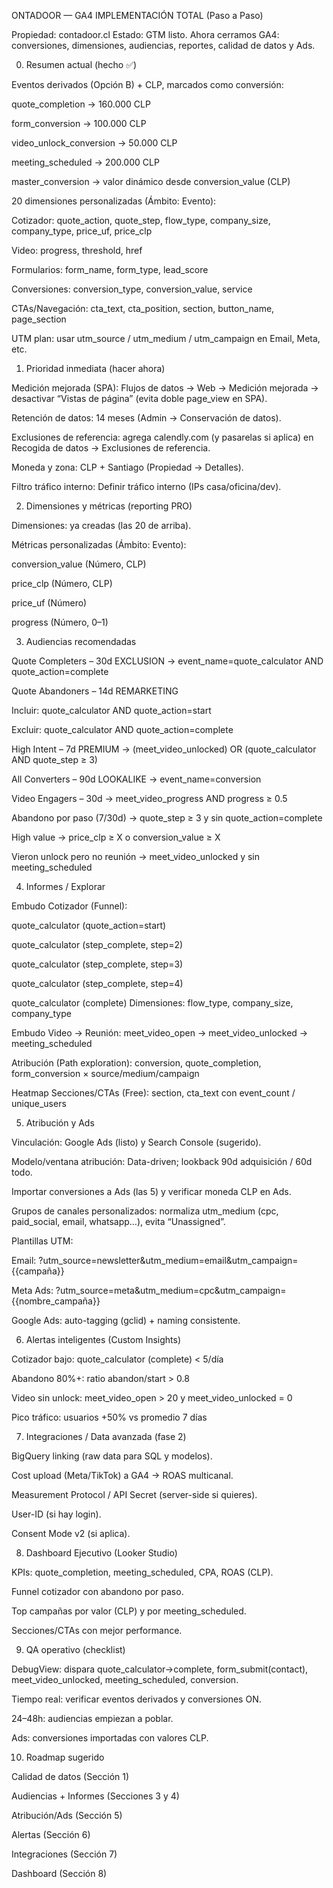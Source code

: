 ONTADOOR — GA4 IMPLEMENTACIÓN TOTAL (Paso a Paso)

Propiedad: contadoor.cl
Estado: GTM listo. Ahora cerramos GA4: conversiones, dimensiones, audiencias, reportes, calidad de datos y Ads.

0) Resumen actual (hecho ✅)

Eventos derivados (Opción B) + CLP, marcados como conversión:

quote_completion → 160.000 CLP

form_conversion → 100.000 CLP

video_unlock_conversion → 50.000 CLP

meeting_scheduled → 200.000 CLP

master_conversion → valor dinámico desde conversion_value (CLP)

20 dimensiones personalizadas (Ámbito: Evento):

Cotizador: quote_action, quote_step, flow_type, company_size, company_type, price_uf, price_clp

Video: progress, threshold, href

Formularios: form_name, form_type, lead_score

Conversiones: conversion_type, conversion_value, service

CTAs/Navegación: cta_text, cta_position, section, button_name, page_section

UTM plan: usar utm_source / utm_medium / utm_campaign en Email, Meta, etc.

1) Prioridad inmediata (hacer ahora)

Medición mejorada (SPA): Flujos de datos → Web → Medición mejorada → desactivar “Vistas de página” (evita doble page_view en SPA).

Retención de datos: 14 meses (Admin → Conservación de datos).

Exclusiones de referencia: agrega calendly.com (y pasarelas si aplica) en Recogida de datos → Exclusiones de referencia.

Moneda y zona: CLP + Santiago (Propiedad → Detalles).

Filtro tráfico interno: Definir tráfico interno (IPs casa/oficina/dev).

2) Dimensiones y métricas (reporting PRO)

Dimensiones: ya creadas (las 20 de arriba).

Métricas personalizadas (Ámbito: Evento):

conversion_value (Número, CLP)

price_clp (Número, CLP)

price_uf (Número)

progress (Número, 0–1)

3) Audiencias recomendadas

Quote Completers – 30d EXCLUSION → event_name=quote_calculator AND quote_action=complete

Quote Abandoners – 14d REMARKETING

Incluir: quote_calculator AND quote_action=start

Excluir: quote_calculator AND quote_action=complete

High Intent – 7d PREMIUM → (meet_video_unlocked) OR (quote_calculator AND quote_step ≥ 3)

All Converters – 90d LOOKALIKE → event_name=conversion

Video Engagers – 30d → meet_video_progress AND progress ≥ 0.5

Abandono por paso (7/30d) → quote_step ≥ 3 y sin quote_action=complete

High value → price_clp ≥ X o conversion_value ≥ X

Vieron unlock pero no reunión → meet_video_unlocked y sin meeting_scheduled

4) Informes / Explorar

Embudo Cotizador (Funnel):

quote_calculator (quote_action=start)

quote_calculator (step_complete, step=2)

quote_calculator (step_complete, step=3)

quote_calculator (step_complete, step=4)

quote_calculator (complete)
Dimensiones: flow_type, company_size, company_type

Embudo Video → Reunión: meet_video_open → meet_video_unlocked → meeting_scheduled

Atribución (Path exploration): conversion, quote_completion, form_conversion × source/medium/campaign

Heatmap Secciones/CTAs (Free): section, cta_text con event_count / unique_users

5) Atribución y Ads

Vinculación: Google Ads (listo) y Search Console (sugerido).

Modelo/ventana atribución: Data-driven; lookback 90d adquisición / 60d todo.

Importar conversiones a Ads (las 5) y verificar moneda CLP en Ads.

Grupos de canales personalizados: normaliza utm_medium (cpc, paid_social, email, whatsapp…), evita “Unassigned”.

Plantillas UTM:

Email: ?utm_source=newsletter&utm_medium=email&utm_campaign={{campaña}}

Meta Ads: ?utm_source=meta&utm_medium=cpc&utm_campaign={{nombre_campaña}}

Google Ads: auto-tagging (gclid) + naming consistente.

6) Alertas inteligentes (Custom Insights)

Cotizador bajo: quote_calculator (complete) < 5/día

Abandono 80%+: ratio abandon/start > 0.8

Video sin unlock: meet_video_open > 20 y meet_video_unlocked = 0

Pico tráfico: usuarios +50% vs promedio 7 días

7) Integraciones / Data avanzada (fase 2)

BigQuery linking (raw data para SQL y modelos).

Cost upload (Meta/TikTok) a GA4 → ROAS multicanal.

Measurement Protocol / API Secret (server-side si quieres).

User-ID (si hay login).

Consent Mode v2 (si aplica).

8) Dashboard Ejecutivo (Looker Studio)

KPIs: quote_completion, meeting_scheduled, CPA, ROAS (CLP).

Funnel cotizador con abandono por paso.

Top campañas por valor (CLP) y por meeting_scheduled.

Secciones/CTAs con mejor performance.

9) QA operativo (checklist)

DebugView: dispara quote_calculator→complete, form_submit(contact), meet_video_unlocked, meeting_scheduled, conversion.

Tiempo real: verificar eventos derivados y conversiones ON.

24–48h: audiencias empiezan a poblar.

Ads: conversiones importadas con valores CLP.

10) Roadmap sugerido

Calidad de datos (Sección 1)

Audiencias + Informes (Secciones 3 y 4)

Atribución/Ads (Sección 5)

Alertas (Sección 6)

Integraciones (Sección 7)

Dashboard (Sección 8)
